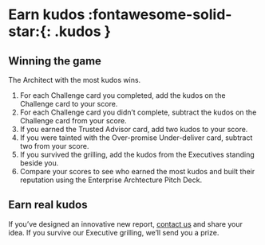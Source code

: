# Earn kudos :fontawesome-solid-star:{: .kudos }
## Winning the game

The Architect with the most kudos wins. 

1. For each Challenge card you completed, add the kudos on the Challenge card to your score. 
2. For each Challenge card you didn’t complete, subtract the kudos on the Challenge card from your score.
3. If you earned the Trusted Advisor card, add two kudos to your score.
4. If you were tainted with the Over-promise Under-deliver card, subtract two from your score. 
4. If you survived the grilling, add the kudos from the Executives standing beside you. 
5. Compare your scores to see who earned the most kudos and built their reputation using the Enterprise Archtecture Pitch Deck.

## Earn real kudos

If you’ve designed an innovative new report, [contact us](../about/index.md) and share your idea. If you survive our Executive grilling, we’ll send you a prize.
